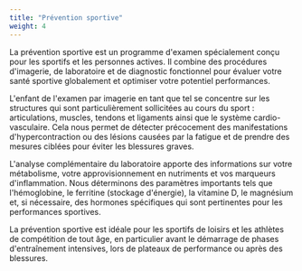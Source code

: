 ```yaml
---
title: "Prévention sportive"
weight: 4
---
```


La prévention sportive est un programme d'examen spécialement conçu pour les sportifs et les personnes actives. Il combine des procédures d'imagerie, de laboratoire et de diagnostic fonctionnel pour évaluer votre santé sportive globalement et optimiser votre potentiel performances.

L'enfant de l'examen par imagerie en tant que tel se concentre sur les structures qui sont particulièrement sollicitées au cours du sport : articulations, muscles, tendons et ligaments ainsi que le système cardio-vasculaire. Cela nous permet de détecter précocement des manifestations d'hypercontraction ou des lésions causées par la fatigue et de prendre des mesures ciblées pour éviter les blessures graves.

L'analyse complémentaire du laboratoire apporte des informations sur votre métabolisme, votre approvisionnement en nutriments et vos marqueurs d'inflammation. Nous déterminons des paramètres importants tels que l'hémoglobine, le ferritine (stockage d'énergie), la vitamine D, le magnésium et, si nécessaire, des hormones spécifiques qui sont pertinentes pour les performances sportives.

La prévention sportive est idéale pour les sportifs de loisirs et les athlètes de compétition de tout âge, en particulier avant le démarrage de phases d'entraînement intensives, lors de plateaux de performance ou après des blessures.